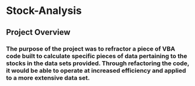 # Stock-Analysis
## Project Overview
### The purpose of the project was to refractor a piece of VBA code built to calculate specific pieces of data pertaining to the stocks in the data sets provided. Through refactoring the code, it would be able to operate at increased efficiency and applied to a more extensive data set.

##
